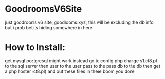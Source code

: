 # GoodroomsV6Site
just goodrooms v6 site, goodrooms.xyz, this will be excluding the db info but i prob bet its hiding somewhere in here
# How to Install:
get mysql postgresql might work instead
go to config.php
change s1.ct8.pl to the sql server
then user to the user
pass to the pass
db to the db
then get a php hoster (ct8.pl) and put these files in there
boom you done
